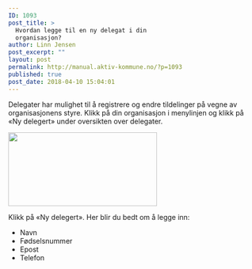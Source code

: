 ```yaml
---
ID: 1093
post_title: >
  Hvordan legge til en ny delegat i din
  organisasjon?
author: Linn Jensen
post_excerpt: ""
layout: post
permalink: http://manual.aktiv-kommune.no/?p=1093
published: true
post_date: 2018-04-10 15:04:01
---
```

Delegater har mulighet til å registrere og endre tildelinger på vegne av organisasjonens styre. Klikk på din organisasjon i menylinjen og klikk på «Ny delegert» under oversikten over delegater.

<img class="alignnone size-medium wp-image-1094" src="http://manual.aktiv-kommune.no/wp-content/uploads/2018/04/ny-delegert-300x149.png" alt="" width="300" height="149" />

Klikk på «Ny delegert». Her blir du bedt om å legge inn:
<ul>
 	<li>Navn</li>
 	<li>Fødselsnummer</li>
 	<li>Epost</li>
 	<li>Telefon</li>
</ul>